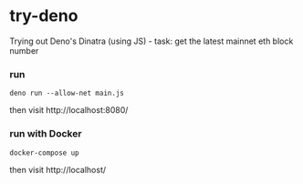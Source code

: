 # try-deno

Trying out Deno's Dinatra (using JS) - task: get the latest mainnet eth block number

### run

    deno run --allow-net main.js

then visit http://localhost:8080/


### run with Docker

    docker-compose up

then visit http://localhost/
